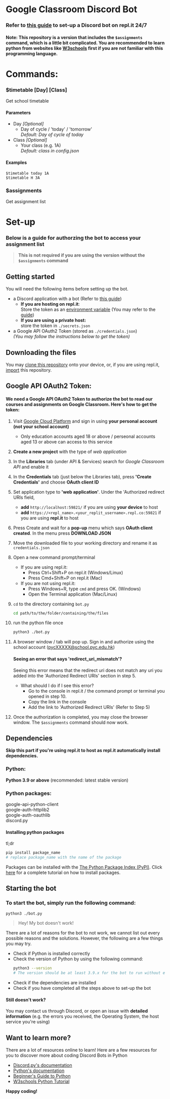# Google Classroom Discord Bot

### Refer to [this guide](https://mrma.gitbook.io/discordpersonalassistant/#task-1-set-up-siu-ying) to set-up a Discord bot on repl.it 24/7

#### Note: This repository is a version that includes the `$assignments` command, which is a little bit complicated. You are recommended to learn python from websites like [W3schools](https://w3schools.com/python) first if you are not familiar with this programming language.

# Commands:
### $timetable [Day] [Class]
Get school timetable
#### Parameters
- Day *[Optional]*  
  - Day of cycle / 'today' / 'tomorrow'  
  *Default: Day of cycle of today*
- Class *[Optional]*  
  - Your class (e.g. 1A)  
    *Default: class in config.json*

#### Examples
```
$timetable today 1A
$timetable H 3A
```

### $assignments 
Get assignment list

# Set-up
### Below is a guide for authorzing the bot to access your assignment list
> **This is not required if you are using the version without the `$assignments` command**

## Getting started
You will need the following items before setting up the bot.
- a Discord application with a bot (Refer to [this guide](https://mrma.gitbook.io/discordpersonalassistant/#task-1-set-up-siu-ying))
    - **If you are hosting on repl.it**:  
    Store the token as an [environment variable](https://docs.replit.com/programming-ide/storing-sensitive-information-environment-variables) (You may refer to the [guide]((https://mrma.gitbook.io/discordpersonalassistant/#task-1-set-up-siu-ying)))
    - **If you are using a private host:**  
    store the token in `./secrets.json`  
- a Google API OAuth2 Token (stored as `./credentials.json`)  
*(You may follow the instructions below to get the token)*

## Downloading the files
You may [clone this repository](https://docs.github.com/en/repositories/creating-and-managing-repositories/cloning-a-repository) onto your device, or, if you are using repl.it, [import](https://docs.replit.com/tutorials/06-github-and-run-button#:~:text=To%20import%20it%20into%20Replit,turn%20it%20into%20a%20repl.) this repository.

## Google API OAuth2 Token:
#### We need a Google API OAuth2 Token to authorize the bot to read our courses and assignments on Google Classroom.   Here's how to get the token:
1. Visit [Google Cloud Platform](https://console.cloud.google.com/) and sign in using **your personal account (not your school account)**
    - Only education accounts aged 18 or above / perseonal accounts aged 13 or above can access to this service
2. **Create a new project** with the type of *web application*
3. In the **Libraries** tab (under API & Services) search for *Google Classroom API* and enable it
4. In the **Credentials** tab (just below the Libraries tab), press **'Create Credentials'** and choose **OAuth client ID**
5. Set application type to **'web application'**. Under the 'Authorized redirect URIs field,  
    - **add** `http://localhost:59821/` if you are using **your device** to host  
    - **add** `https://<repl_name>.<your_replit_username>.repl.co:59821` if you are using **repl.it** to host
6. Press Create and wait for a **pop-up** menu which says **OAuth client created**. In the menu press **DOWNLOAD JSON**
7. Move the downloaded file to your working directory and rename it as `credentials.json`
8. Open a new command prompt/terminal 
    - If you are using repl.it:
        - Press Ctrl+Shift+P on repl.it (Windows/Linux)
        - Press Cmd+Shift+P on repl.it (Mac)
    - If you are not using repl.it:
        - Press Windows+R, type `cmd` and press OK. (Windows)
        - Open the Terminal application (Mac/Linux)
    
9. `cd` to the directory containing `bot.py`

    ```sh
    cd path/to/the/folder/containing/the/files
    ```
10. run the python file once   
    ```sh
    python3 ./bot.py
    ```
11. A browser window / tab will pop up. Sign in and authorize using the school account (pycXXXXX@school.pyc.edu.hk)
    #### Seeing an error that says 'redirect_uri_mismatch'?
    Seeing this error means that the redirect uri does not match any uri you added into the 'Authorized Redirect URIs' section in step 5.
    - What should I do if I see this error?
        - Go to the console in repl.it / the command prompt or terminal you opened in step 10.
        - Copy the link in the console
        - Add the link to 'Authorized Redirect URIs' (Refer to Step 5)
12. Once the authorization is completed, you may close the browser window. The `$assignments` command should now work.



## Dependencies
**Skip this part if you're using repl.it to host as repl.it automatically install dependencies.** 
### Python:
**Python 3.9 or above** (recommended: latest stable version)  
### Python packages:
google-api-python-client  
google-auth-httplib2  
google-auth-oauthlib  
discord.py
#### Installing python packages
tl;dr
```sh
pip install package_name
# replace package_name with the name of the package
```
Packages can be installed with the [The Python Package Index (PyPI)](https://pypi.org/). Click [here](https://packaging.python.org/en/latest/tutorials/installing-packages/) for a complete tutorial on how to install packages.

## Starting the bot
### To start the bot, simply run the following command:
```sh
python3 ./bot.py
```
> Hey! My bot doesn't work!  

There are a lot of reasons for the bot to not work, we cannot list out every possible reasons and the solutions. However, the following are a few things you may try.
- Check if Python is installed correctly
- Check the version of Python by using the following command:  
    ```sh
    python3 --version
    # The version should be at least 3.9.x for the bot to run without errors
    ```
- Check if the dependencies are installed
- Check if you have completed all the steps above to set-up the bot

#### Still doesn't work?
You may contact us through Discord, or open an issue with **detailed information** (e.g. the errors you received, the Operating System, the host service you're using)

## Want to learn more?
There are a lot of resources online to learn! Here are a few resources for you to discover more about coding Discord Bots in Python
- [Discord.py's documentation](https://discordpy.readthedocs.io/en/stable/)
- [Python's documentation](https://discordpy.readthedocs.io/en/stable/)
- [Beginner's Guide to Python](https://wiki.python.org/moin/BeginnersGuide)
- [W3schools Python Tutorial](https://www.w3schools.com/python/)

**Happy coding!**
